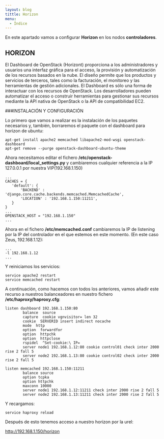 ```yaml
---
layout: blog
tittle: Horizon
menu:
  - Índice
---
```


En este apartado vamos a configurar **Horizon** en los nodos **controladores**. 

## HORIZON

El Dashboard de OpenStack (Horizont) proporciona a los administradores y usuarios una interfaz gráfica para el acceso, la provisión y automatización de los recursos basados ​​en la nube. El diseño permite que los productos y servicios de terceros, tales como la facturación, el monitoreo y las herramientas de gestión adicionales. El Dashboard es sólo una forma de interactuar con los recursos de OpenStack. Los desarrolladores pueden automatizar el acceso o construir herramientas para gestionar sus recursos mediante la API nativa de OpenStack o la API de compatibilidad EC2.

###INSTALACIÓN Y CONFIGURACIÓN

Lo primero que vamos a realizar es la instalación de los paquetes necesarios y, también, borraremos el paquete con el dashboard para horizon de ubuntu:

~~~
apt-get install apache2 memcached libapache2-mod-wsgi openstack-dashboard
apt-get remove --purge openstack-dashboard-ubuntu-theme
~~~

Ahora necesitamos editar el fichero **/etc/openstack-dashboard/local_settings.py** y cambiaremos cualquier referencia a la IP 127.0.0.1 por nuestra VIP(192.168.1.150)

~~~
...
CACHES = {
   'default': {
       'BACKEND' : 'django.core.cache.backends.memcached.MemcachedCache',
       'LOCATION' : '192.168.1.150:11211',
   }
}
...
OPENSTACK_HOST = "192.168.1.150"
...
~~~

Ahora en el fichero **/etc/memcached.conf** cambiaremos la IP de listening por la IP del controlador en el que estemos en este momento. (En este caso Zeus, 192.168.1.12):

~~~
...
-l 192.168.1.12
...
~~~

Y reiniciamos los servicios:

~~~
service apache2 restart
service memcached restart
~~~

A continuación, como hacemos con todos los anteriores, vamos añadir este recurso a nuestros balanceadores en nuestro fichero **/etc/haproxy/haproxy.cfg**:

~~~
listen dashboard 192.168.1.150:80
        balance  source
        capture  cookie vgnvisitor= len 32
        cookie  SERVERID insert indirect nocache
        mode  http
        option  forwardfor
        option  httpchk
        option  httpclose
        rspidel  ^Set-cookie:\ IP=
        server node1 192.168.1.12:80 cookie control01 check inter 2000 rise 2 fall 5
        server node2 192.168.1.13:80 cookie control02 check inter 2000 rise 2 fall 5

listen memcached 192.168.1.150:11211
        balance source
        option tcpka
        option httpchk
        maxconn 10000
        server node1 192.168.1.12:11211 check inter 2000 rise 2 fall 5
        server node2 192.168.1.13:11211 check inter 2000 rise 2 fall 5
~~~

Y recargamos:

~~~
service haproxy reload
~~~

Después de esto tenemos acceso a nuestro horizon por la urel:

http://192.168.1.150/horizon